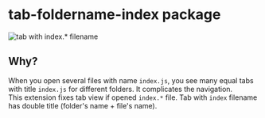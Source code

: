 # tab-foldername-index package

![tab with index.* filename](https://cloud.githubusercontent.com/assets/4091305/15377903/32cc2c1e-1d70-11e6-8ffc-4d6f8e8fa67f.png)

## Why?
When you open several files with name `index.js`, you see many equal tabs with title `index.js` for different folders. It complicates the navigation.  
This extension fixes tab view if opened `index.*` file. Tab with `index` filename has double title (folder's name + file's name).

